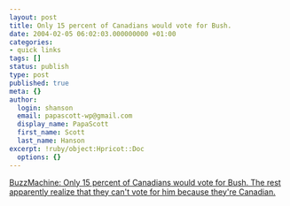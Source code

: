 ```yaml
---
layout: post
title: Only 15 percent of Canadians would vote for Bush.
date: 2004-02-05 06:02:03.000000000 +01:00
categories:
- quick links
tags: []
status: publish
type: post
published: true
meta: {}
author:
  login: shanson
  email: papascott-wp@gmail.com
  display_name: PapaScott
  first_name: Scott
  last_name: Hanson
excerpt: !ruby/object:Hpricot::Doc
  options: {}
---
```

<p><a title="Heh" href="http://www.buzzmachine.com/archives/2004_02.html#006137">BuzzMachine: Only 15 percent of Canadians would vote for Bush. The rest apparently realize that they can't vote for him because they're Canadian.</a></p>
